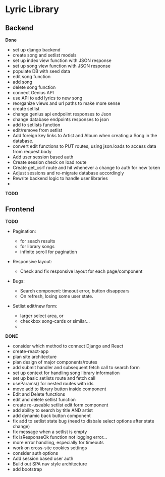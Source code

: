 # Lyric Library

## Backend

**Done**
- set up django backend
- create song and setlist models
- set up index view function with JSON response
- set up song view function with JSON response
- populate DB with seed data
- edit song function
- add song
- delete song function
- connect Genius API
- use API to add lyrics to new song
- reorganize views and url paths to make more sense
- create setlist
- change genius api endpoiint responses to Json
- change database endpoints responses to json
- add to setlists function
- edit/remove from setlist 
- Add foreign key links to Artist and Album when creating a Song in the database.
- convert edit functions to PUT routes, using json.loads to access data from request.body
- Add user session based auth
- Create session check on load route
- Create get_csrf route and hit whenever a change to auth for new token
- Adjust sessions and re-migrate database accordingly
- Rewrite backend logic to handle user libraries
- 

**TODO**

## Frontend

**TODO**

- Pagination:
    - for seach results
    - for library songs
    - infinite scroll for pagination

- Responsive layout:
    - Check and fix responsive layout for each page/component

- Bugs:
    - Search component: timeout error, button disappears
    - On refresh, losing some user state.

- Setlist edit/new form:
    - larger select area, or
    - checkbox song-cards or similar...
    - 



**DONE**
- consider which method to connect Django and React
- create-react-app
- plan site architecture
- plan design of major components/routes
- add submit handler and subsequent fetch call to search form
- set up context for handling song library information
- set up basic setlists route and fetch call
- useParams() for nested routes with ids
- move add to library button inside <SongItem /> component
- Edit and Delete functions
- edit and delete setlist function
- create re-useable setlist edit form component
- add ability to search by title AND artist
- add dynamic back button component
- fix add to setlist state bug (need to disbale select options after state change)
- fix message when a setlist is empty
- fix isResponseOk function not logging error...
- more error handling, especially for timeouts
- work on cross-site cookies settings
- consider auth options
- Add session based user auth
- Build out SPA nav style architecture
- add bootstrap
